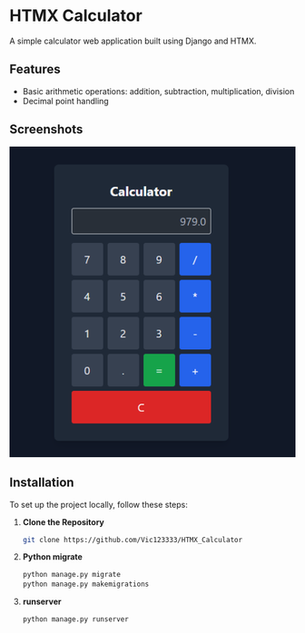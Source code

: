 # HTMX Calculator

A simple calculator web application built using Django and HTMX. 

## Features

- Basic arithmetic operations: addition, subtraction, multiplication, division
- Decimal point handling

## Screenshots
![HTMX_Calculator](./screenshot.PNG)

## Installation

To set up the project locally, follow these steps:

1. **Clone the Repository**

   ```bash
   git clone https://github.com/Vic123333/HTMX_Calculator
2. **Python  migrate**
   ```bash
   python manage.py migrate
   python manage.py makemigrations

4. **runserver**
   ```bash
   python manage.py runserver

